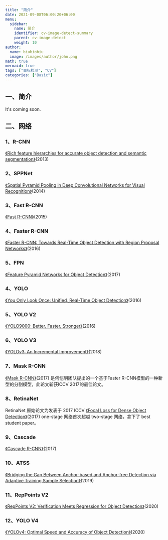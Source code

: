 ```yaml
---
title: "简介"
date: 2021-09-08T06:00:20+06:00
menu:
  sidebar:
    name: 简介
    identifier: cv-image-detect-summary
    parent: cv-image-detect
    weight: 10
author:
  name: biubiobiu
  image: /images/author/john.png
math: true
mermaid: true
tags: ["目标检测", "CV"]
categories: ["Basic"]
---
```


## 一、简介

It's coming soon.


## 二、网络

### 1、R-CNN
<a href="https://arxiv.org/abs/1311.2524" target="blank">《Rich feature hierarchies for accurate object detection and semantic segmentation》</a>(2013) 

### 2、SPPNet
<a href="https://arxiv.org/abs/1406.4729" target="blank">《Spatial Pyramid Pooling in Deep Convolutional Networks for Visual Recognition》</a>(2014) 

### 3、Fast R-CNN
<a href="https://arxiv.org/abs/1504.08083" target="blank">《Fast R-CNN》</a>(2015) 

### 4、Faster R-CNN
<a href="https://arxiv.org/abs/1506.01497" target="blank">《Faster R-CNN: Towards Real-Time Object Detection with Region Proposal Networks》</a>(2016) 


### 5、FPN
<a href="https://arxiv.org/abs/1612.03144" target="blank">《Feature Pyramid Networks for Object Detection》</a>(2017) 

### 4、YOLO
<a href="https://arxiv.org/abs/1506.02640" target="blank"> 《You Only Look Once: Unified, Real-Time Object Detection》</a>(2016)

### 5、YOLO V2
<a href="https://arxiv.org/abs/1612.08242" target="blank"> 《YOLO9000: Better, Faster, Stronger》</a>(2016)

### 6、YOLO V3
<a href="https://arxiv.org/abs/1804.02767" target="blank"> 《YOLOv3: An Incremental Improvement》</a>(2018)

### 7、Mask R-CNN
<a href="https://arxiv.org/abs/1703.06870" target="blank">《Mask R-CNN》</a>(2017) 是何恺明团队提出的一个基于Faster R-CNN模型的一种新型的分割模型，此论文斩获ICCV 2017的最佳论文。

### 8、RetinaNet 
RetinaNet 原始论文为发表于 2017 ICCV <a href="https://arxiv.org/abs/1708.02002" target="blank">《Focal Loss for Dense Object Detection》</a>(2017) one-stage 网络首次超越 two-stage 网络，拿下了 best student paper。

### 9、Cascade
<a href="https://arxiv.org/abs/1712.00726" target="blank">《Cascade R-CNN》</a>(2017) 

### 10、ATSS
<a href="https://arxiv.org/abs/1912.02424" target="blank">《Bridging the Gap Between Anchor-based and Anchor-free Detection via Adaptive Training Sample Selection》</a>(2019) 

### 11、RepPoints V2
<a href="https://arxiv.org/abs/2007.08508" target="blank">《RepPoints V2: Verification Meets Regression for Object Detection》</a>(2020) 

### 12、YOLO V4
<a href="https://arxiv.org/abs/2004.10934" target="blank">《YOLOv4: Optimal Speed and Accuracy of Object Detection》</a>(2020) 


